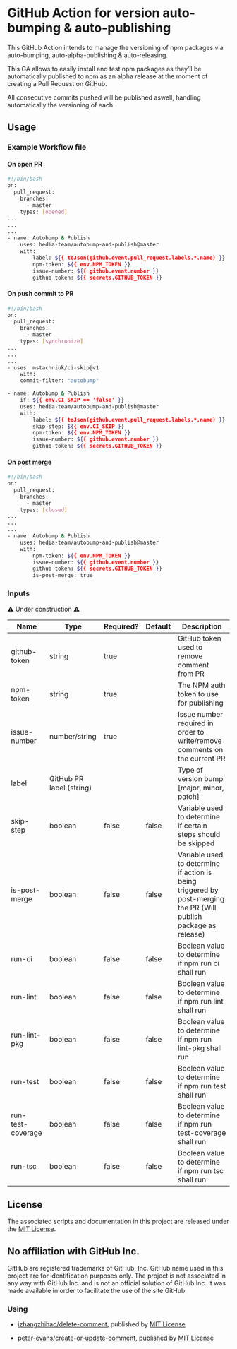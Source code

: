 # GitHub Action for version auto-bumping & auto-publishing

This GitHub Action intends to manage the versioning of npm packages via auto-bumping, auto-alpha-publishing & auto-releasing.

This GA allows to easily install and test npm packages as they’ll be automatically published to npm as an alpha release at the moment of creating a Pull Request on GitHub.

All consecutive commits pushed will be published aswell, handling automatically the versioning of each.

## Usage

### Example Workflow file

#### On open PR

```bash
#!/bin/bash
on:
  pull_request:
    branches:
      - master
    types: [opened]
...
...
...
- name: Autobump & Publish
    uses: hedia-team/autobump-and-publish@master
    with:
        label: ${{ toJson(github.event.pull_request.labels.*.name) }}
        npm-token: ${{ env.NPM_TOKEN }}
        issue-number: ${{ github.event.number }}
        github-token: ${{ secrets.GITHUB_TOKEN }}
```

#### On push commit to PR

```bash
#!/bin/bash
on:
  pull_request:
    branches:
      - master
    types: [synchronize]
...
...
...
- uses: mstachniuk/ci-skip@v1
    with:
    commit-filter: "autobump"

- name: Autobump & Publish
    if: ${{ env.CI_SKIP == 'false' }}
    uses: hedia-team/autobump-and-publish@master
    with:
        label: ${{ toJson(github.event.pull_request.labels.*.name) }}
        skip-step: ${{ env.CI_SKIP }}
        npm-token: ${{ env.NPM_TOKEN }}
        issue-number: ${{ github.event.number }}
        github-token: ${{ secrets.GITHUB_TOKEN }}
```

#### On post merge

```bash
#!/bin/bash
on:
  pull_request:
    branches:
      - master
    types: [closed]
...
...
...
- name: Autobump & Publish
    uses: hedia-team/autobump-and-publish@master
    with:
        npm-token: ${{ env.NPM_TOKEN }}
        issue-number: ${{ github.event.number }}
        github-token: ${{ secrets.GITHUB_TOKEN }}
        is-post-merge: true
```

### Inputs

:warning: Under construction :warning:

| Name              | Type                     | Required? | Default | Description                                                                                                      |
| ----------------- | ------------------------ | --------- | ------- | ---------------------------------------------------------------------------------------------------------------- |
| github-token      | string                   | true      |         | GitHub token used to remove comment from PR                                                                      |
| npm-token         | string                   | true      |         | The NPM auth token to use for publishing                                                                         |
| issue-number      | number/string            | true      |         | Issue number required in order to write/remove comments on the current PR                                        |
| label             | GitHub PR label (string) |           |         | Type of version bump [major, minor, patch]                                                                       |
| skip-step         | boolean                  | false     | false   | Variable used to determine if certain steps should be skipped                                                    |
| is-post-merge     | boolean                  | false     | false   | Variable used to determine if action is being triggered by post-merging the PR (Will publish package as release) |
| run-ci            | boolean                  | false     | false   | Boolean value to determine if npm run ci shall run                                                               |
| run-lint          | boolean                  | false     | false   | Boolean value to determine if npm run lint shall run                                                             |
| run-lint-pkg      | boolean                  | false     | false   | Boolean value to determine if npm run lint-pkg shall run                                                         |
| run-test          | boolean                  | false     | false   | Boolean value to determine if npm run test shall run                                                             |
| run-test-coverage | boolean                  | false     | false   | Boolean value to determine if npm run test-coverage shall run                                                    |
| run-tsc           | boolean                  | false     | false   | Boolean value to determine if npm run tsc shall run                                                              |

## License

The associated scripts and documentation in this project are released under the [MIT License](LICENSE).

## No affiliation with GitHub Inc.

GitHub are registered trademarks of GitHub, Inc. GitHub name used in this project are for identification purposes only. The project is not associated in any way with GitHub Inc. and is not an official solution of GitHub Inc. It was made available in order to facilitate the use of the site GitHub.

### Using

- [izhangzhihao/delete-comment](https://github.com/marketplace/actions/delete-comment), published by [MIT License](https://github.com/izhangzhihao/delete-comment/blob/master/LICENSE)

- [peter-evans/create-or-update-comment](https://github.com/marketplace/actions/create-or-update-comment), published by [MIT License](https://github.com/peter-evans/create-or-update-comment/blob/main/LICENSE)
